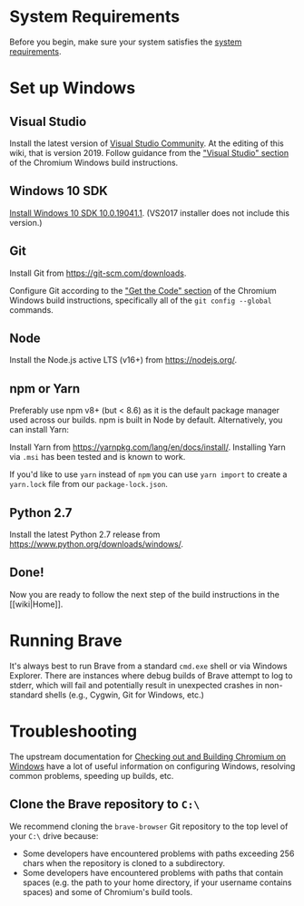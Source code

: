 # System Requirements

Before you begin, make sure your system satisfies the [system requirements](https://chromium.googlesource.com/chromium/src/+/master/docs/windows_build_instructions.md#system-requirements).

# Set up Windows

## Visual Studio

Install the latest version of [Visual Studio Community](https://visualstudio.microsoft.com/vs/community/). At the editing of this wiki, that is version 2019.
Follow guidance from the ["Visual Studio" section](https://chromium.googlesource.com/chromium/src/+/master/docs/windows_build_instructions.md#visual-studio) of the Chromium Windows build instructions.

## Windows 10 SDK

[Install Windows 10 SDK 10.0.19041.1](https://developer.microsoft.com/en-us/windows/downloads/windows-10-sdk/). (VS2017 installer does not include this version.)

## Git

Install Git from https://git-scm.com/downloads.

Configure Git according to the ["Get the Code" section](https://chromium.googlesource.com/chromium/src/+/master/docs/windows_build_instructions.md#get-the-code) of the Chromium Windows build instructions, specifically all of the `git config --global` commands.

## Node

Install the Node.js active LTS (v16+) from https://nodejs.org/.

## npm or Yarn

Preferably use npm v8+ (but < 8.6) as it is the default package manager used across our builds. npm is built in Node by default. Alternatively, you can install Yarn:

Install Yarn from https://yarnpkg.com/lang/en/docs/install/.
Installing Yarn via `.msi` has been tested and is known to work.

If you'd like to use `yarn` instead of `npm` you can use `yarn import` to create a `yarn.lock` file from our `package-lock.json`.

## Python 2.7

Install the latest Python 2.7 release from https://www.python.org/downloads/windows/.

## Done!

Now you are ready to follow the next step of the build instructions in the [[wiki|Home]].

# Running Brave

It's always best to run Brave from a standard `cmd.exe` shell or via Windows Explorer. There are instances where debug builds of Brave attempt to log to stderr, which will fail and potentially result in unexpected crashes in non-standard shells (e.g., Cygwin, Git for Windows, etc.)

# Troubleshooting

The upstream documentation for [Checking out and Building Chromium on Windows](https://chromium.googlesource.com/chromium/src/+/master/docs/windows_build_instructions.md) have a lot of useful information on configuring Windows, resolving common problems, speeding up builds, etc.

## Clone the Brave repository to `C:\`

We recommend cloning the `brave-browser` Git repository to the top level of your `C:\` drive because:

- Some developers have encountered problems with paths exceeding 256 chars when the repository is cloned to a subdirectory.
- Some developers have encountered problems with paths that contain spaces (e.g. the path to your home directory, if your username contains spaces) and some of Chromium's build tools.